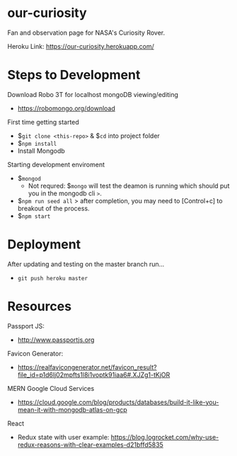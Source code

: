 # our-curiosity
Fan and observation page for NASA's Curiosity Rover.

Heroku Link: https://our-curiosity.herokuapp.com/

# Steps to Development

Download Robo 3T for localhost mongoDB viewing/editing
- https://robomongo.org/download

First time getting started
- $`git clone <this-repo>` & $`cd` into project folder
- $`npm install`
- Install Mongodb

Starting development enviroment
- $`mongod`
  - Not requred: $`mongo` will test the deamon is running which should put you in the mongodb cli `>`.
- $`npm run seed all` > after completion, you may need to [Control+c] to breakout of the process.
- $`npm start`

# Deployment
After updating and testing on the master branch run...
- `git push heroku master`

# Resources

Passport JS:
- http://www.passportjs.org

Favicon Generator:
- https://realfavicongenerator.net/favicon_result?file_id=p1d6lj02mpfts1l8i1voptk91iaa6#.XJZg1-tKjOR

MERN Google Cloud Services
- https://cloud.google.com/blog/products/databases/build-it-like-you-mean-it-with-mongodb-atlas-on-gcp

React
- Redux state with user example: https://blog.logrocket.com/why-use-redux-reasons-with-clear-examples-d21bffd5835
